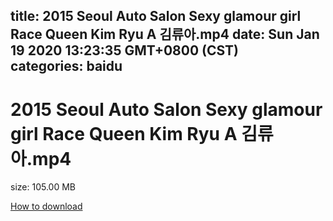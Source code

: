 
title: 2015 Seoul Auto Salon Sexy glamour girl Race Queen Kim Ryu A 김류아.mp4
date: Sun Jan 19 2020 13:23:35 GMT+0800 (CST)    
categories: baidu
---

# 2015 Seoul Auto Salon Sexy glamour girl Race Queen Kim Ryu A 김류아.mp4
size: 105.00 MB
 
 

[How to download](https://bpcam.bemobtrk.com/go/2ceec3aa-1ca2-46d6-b9ff-aaa5c184517c?jno=108)